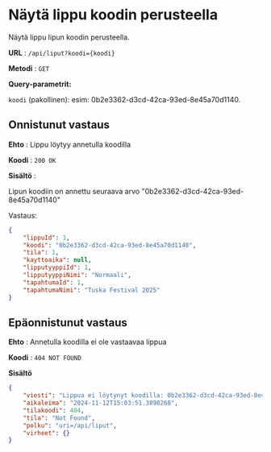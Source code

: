 # Näytä lippu koodin perusteella

Näytä lippu lipun koodin perusteella.

**URL** : `/api/liput?koodi={koodi}`

**Metodi** : `GET`

**Query-parametrit:** 

`koodi` (pakollinen): esim: 0b2e3362-d3cd-42ca-93ed-8e45a70d1140.

## Onnistunut vastaus

**Ehto** : Lippu löytyy annetulla koodilla

**Koodi** : `200 OK`

**Sisältö** :

Lipun koodiin on annettu seuraava arvo "0b2e3362-d3cd-42ca-93ed-8e45a70d1140"

Vastaus:

```json
{
    "lippuId": 1,
    "koodi": "0b2e3362-d3cd-42ca-93ed-8e45a70d1140",
    "tila": 1,
    "kayttoaika": null,
    "lipputyyppiId": 1,
    "lipputyyppiNimi": "Normaali",
    "tapahtumaId": 1,
    "tapahtumaNimi": "Tuska Festival 2025"
}
```

## Epäonnistunut vastaus

**Ehto** : Annetulla koodilla ei ole vastaavaa lippua

**Koodi** : `404 NOT FOUND`

**Sisältö**

```json
{
    "viesti": "Lippua ei löytynyt koodilla: 0b2e3362-d3cd-42ca-93ed-8e45a73fuh3",
    "aikaleima": "2024-11-12T15:03:51.3898268",
    "tilakoodi": 404,
    "tila": "Not Found",
    "polku": "uri=/api/liput",
    "virheet": {}
}
```